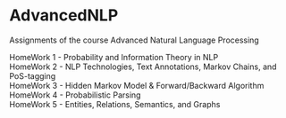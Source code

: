 # AdvancedNLP
Assignments of the course Advanced Natural Language Processing 

HomeWork 1 - Probability and Information Theory in NLP  
HomeWork 2 - NLP Technologies, Text Annotations, Markov Chains, and PoS-tagging  
HomeWork 3 - Hidden Markov Model & Forward/Backward Algorithm  
HomeWork 4 - Probabilistic Parsing  
HomeWork 5 - Entities, Relations, Semantics, and Graphs
